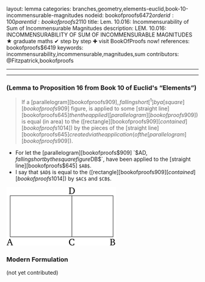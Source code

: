layout: lemma
categories: branches,geometry,elements-euclid,book-10-incommensurable-magnitudes
nodeid: bookofproofs$6472
orderid: 100
parentid: bookofproofs$2110
title: Lem. 10.016: Incommensurability of Sum of Incommensurable Magnitudes
description: LEM. 10.016: INCOMMENSURABILITY OF SUM OF INCOMMENSURABLE MAGNITUDES &#9733; graduate maths &#10004; step by step &#10010; visit BookOfProofs now!
references: bookofproofs$6419
keywords: incommensurability,incommensurable,magnitudes,sum
contributors: @Fitzpatrick,bookofproofs

---


---

### (Lemma to Proposition 16 from Book 10 of Euclid's “Elements”)

> If a [parallelogram][bookofproofs$909], falling short[^1] by a [square][bookofproofs$909] figure, is applied to some [straight line][bookofproofs$645] then the applied ([parallelogram][bookofproofs$909]) is equal (in area) to the ([rectangle][bookofproofs$909] [contained][bookofproofs$1014]) by the pieces of the [straight line][bookofproofs$645] created via the application (of the [parallelogram][bookofproofs$909]).
* For let the [parallelogram][bookofproofs$909] `$AD$`, falling short by the square figure `$DB$`, have been applied to the [straight line][bookofproofs$645] `$AB$`.
* I say that `$AD$` is equal to the ([rectangle][bookofproofs$909] [contained][bookofproofs$1014]) by `$AC$` and `$CB$`.

![fig016ae](https://github.com/bookofproofs/bookofproofs.github.io/blob/main/_sources/_assets/images/euclid/Book10/fig016ae.png?raw=true)



### Modern Formulation

(not yet contributed)

[^1]: Note that this lemma only applies to rectangular [parallelograms][bookofproofs$909] (translator's note).
